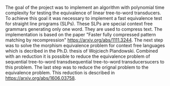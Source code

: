 The goal of the project was to implement an algorithm with polynomial time complexity for testing the equivalence of linear tree-to-word transducers. To achieve this goal it was necessary to implement a fast equivalence test for straight line programs (SLPs). These SLPs are special context free grammars generating only one word. They are used to compress text. The implementation is based on the paper "Faster fully compressed pattern matching by recompression" https://arxiv.org/abs/1111.3244. The next step was to solve the morphism equivalence problem for context free languages which is decribed in the Ph.D. thesis of Wojciech Plandowski. Combined with an reduction it is possible to reduce the equivalence problem of sequential tree-to-word transdsequential tree-to-word transducersucers to this problem. The last step was to reduce the orignal problem to the equivalence problem. This reduction is described in https://arxiv.org/abs/1606.03758.  
